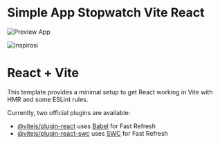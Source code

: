 # Simple App Stopwatch Vite React

![Preview App](https://github.com/redhocode/react-stopwatch/assets/59240080/75867afb-9931-4c5a-aea7-c5523f35253a)


![inspirasi](https://dev.to/kartikbudhraja/building-a-stopwatch-in-react-1nb3)
# React + Vite

This template provides a minimal setup to get React working in Vite with HMR and some ESLint rules.

Currently, two official plugins are available:

- [@vitejs/plugin-react](https://github.com/vitejs/vite-plugin-react/blob/main/packages/plugin-react/README.md) uses [Babel](https://babeljs.io/) for Fast Refresh
- [@vitejs/plugin-react-swc](https://github.com/vitejs/vite-plugin-react-swc) uses [SWC](https://swc.rs/) for Fast Refresh
